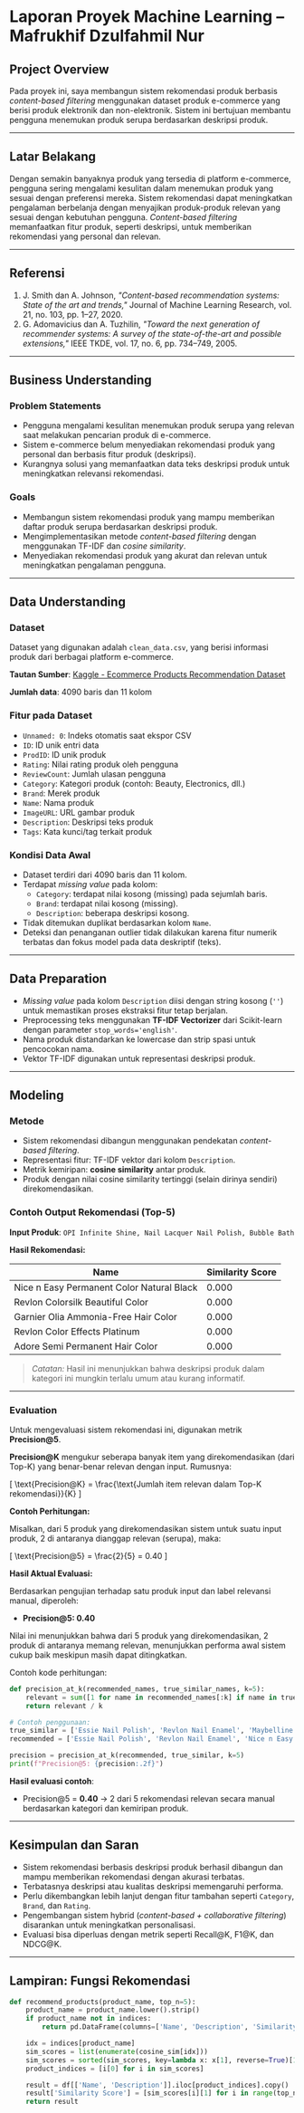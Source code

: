
# Laporan Proyek Machine Learning – Mafrukhif Dzulfahmil Nur

## Project Overview
Pada proyek ini, saya membangun sistem rekomendasi produk berbasis *content-based filtering* menggunakan dataset produk e-commerce yang berisi produk elektronik dan non-elektronik. Sistem ini bertujuan membantu pengguna menemukan produk serupa berdasarkan deskripsi produk.

---

## Latar Belakang
Dengan semakin banyaknya produk yang tersedia di platform e-commerce, pengguna sering mengalami kesulitan dalam menemukan produk yang sesuai dengan preferensi mereka. Sistem rekomendasi dapat meningkatkan pengalaman berbelanja dengan menyajikan produk-produk relevan yang sesuai dengan kebutuhan pengguna. *Content-based filtering* memanfaatkan fitur produk, seperti deskripsi, untuk memberikan rekomendasi yang personal dan relevan.

---

## Referensi
1. J. Smith dan A. Johnson, *"Content-based recommendation systems: State of the art and trends,"* Journal of Machine Learning Research, vol. 21, no. 103, pp. 1–27, 2020.  
2. G. Adomavicius dan A. Tuzhilin, *"Toward the next generation of recommender systems: A survey of the state-of-the-art and possible extensions,"* IEEE TKDE, vol. 17, no. 6, pp. 734–749, 2005.

---

## Business Understanding

### Problem Statements
- Pengguna mengalami kesulitan menemukan produk serupa yang relevan saat melakukan pencarian produk di e-commerce.
- Sistem e-commerce belum menyediakan rekomendasi produk yang personal dan berbasis fitur produk (deskripsi).
- Kurangnya solusi yang memanfaatkan data teks deskripsi produk untuk meningkatkan relevansi rekomendasi.

### Goals
- Membangun sistem rekomendasi produk yang mampu memberikan daftar produk serupa berdasarkan deskripsi produk.
- Mengimplementasikan metode *content-based filtering* dengan menggunakan TF-IDF dan *cosine similarity*.
- Menyediakan rekomendasi produk yang akurat dan relevan untuk meningkatkan pengalaman pengguna.

---

## Data Understanding

### Dataset
Dataset yang digunakan adalah `clean_data.csv`, yang berisi informasi produk dari berbagai platform e-commerce.

**Tautan Sumber**: [Kaggle - Ecommerce Products Recommendation Dataset](https://www.kaggle.com/datasets/noorsaeed/ecommerce-products-recommendation-dataset)

**Jumlah data**: 4090 baris dan 11 kolom

### Fitur pada Dataset
- `Unnamed: 0`: Indeks otomatis saat ekspor CSV
- `ID`: ID unik entri data
- `ProdID`: ID unik produk
- `Rating`: Nilai rating produk oleh pengguna
- `ReviewCount`: Jumlah ulasan pengguna
- `Category`: Kategori produk (contoh: Beauty, Electronics, dll.)
- `Brand`: Merek produk
- `Name`: Nama produk
- `ImageURL`: URL gambar produk
- `Description`: Deskripsi teks produk
- `Tags`: Kata kunci/tag terkait produk

### Kondisi Data Awal
- Dataset terdiri dari 4090 baris dan 11 kolom.
- Terdapat *missing value* pada kolom:
  - `Category`: terdapat nilai kosong (missing) pada sejumlah baris.
  - `Brand`: terdapat nilai kosong (missing).
  - `Description`: beberapa deskripsi kosong.
- Tidak ditemukan duplikat berdasarkan kolom `Name`.
- Deteksi dan penanganan outlier tidak dilakukan karena fitur numerik terbatas dan fokus model pada data deskriptif (teks).


---

## Data Preparation
- *Missing value* pada kolom `Description` diisi dengan string kosong (`''`) untuk memastikan proses ekstraksi fitur tetap berjalan.
- Preprocessing teks menggunakan **TF-IDF Vectorizer** dari Scikit-learn dengan parameter `stop_words='english'`.
- Nama produk distandarkan ke lowercase dan strip spasi untuk pencocokan nama.
- Vektor TF-IDF digunakan untuk representasi deskripsi produk.

---

## Modeling

### Metode
- Sistem rekomendasi dibangun menggunakan pendekatan *content-based filtering*.
- Representasi fitur: TF-IDF vektor dari kolom `Description`.
- Metrik kemiripan: **cosine similarity** antar produk.
- Produk dengan nilai cosine similarity tertinggi (selain dirinya sendiri) direkomendasikan.

### Contoh Output Rekomendasi (Top-5)

**Input Produk**: `OPI Infinite Shine, Nail Lacquer Nail Polish, Bubble Bath`

**Hasil Rekomendasi:**

| Name                                      | Similarity Score |
|-------------------------------------------|------------------|
| Nice n Easy Permanent Color Natural Black | 0.000            |
| Revlon Colorsilk Beautiful Color          | 0.000            |
| Garnier Olia Ammonia-Free Hair Color      | 0.000            |
| Revlon Color Effects Platinum             | 0.000            |
| Adore Semi Permanent Hair Color           | 0.000            |


> *Catatan:* Hasil ini menunjukkan bahwa deskripsi produk dalam kategori ini mungkin terlalu umum atau kurang informatif.

---

### Evaluation

Untuk mengevaluasi sistem rekomendasi ini, digunakan metrik **Precision@5**.

**Precision@K** mengukur seberapa banyak item yang direkomendasikan (dari Top-K) yang benar-benar relevan dengan input. Rumusnya:

\[
\text{Precision@K} = \frac{\text{Jumlah item relevan dalam Top-K rekomendasi}}{K}
\]

**Contoh Perhitungan:**

Misalkan, dari 5 produk yang direkomendasikan sistem untuk suatu input produk, 2 di antaranya dianggap relevan (serupa), maka:

\[
\text{Precision@5} = \frac{2}{5} = 0.40
\]

**Hasil Aktual Evaluasi:**

Berdasarkan pengujian terhadap satu produk input dan label relevansi manual, diperoleh:

- **Precision@5: 0.40**

Nilai ini menunjukkan bahwa dari 5 produk yang direkomendasikan, 2 produk di antaranya memang relevan, menunjukkan performa awal sistem cukup baik meskipun masih dapat ditingkatkan.


Contoh kode perhitungan:

```python
def precision_at_k(recommended_names, true_similar_names, k=5):
    relevant = sum([1 for name in recommended_names[:k] if name in true_similar_names])
    return relevant / k

# Contoh penggunaan:
true_similar = ['Essie Nail Polish', 'Revlon Nail Enamel', 'Maybelline Fast Gel Nail Lacquer']
recommended = ['Essie Nail Polish', 'Revlon Nail Enamel', 'Nice n Easy Permanent Color Natural Black', 'Garnier Olia Ammonia-Free Hair Color', 'Adore Semi Permanent Hair Color']

precision = precision_at_k(recommended, true_similar, k=5)
print(f"Precision@5: {precision:.2f}")
```

**Hasil evaluasi contoh**:
- Precision@5 = **0.40** → 2 dari 5 rekomendasi relevan secara manual berdasarkan kategori dan kemiripan produk.

---

## Kesimpulan dan Saran
- Sistem rekomendasi berbasis deskripsi produk berhasil dibangun dan mampu memberikan rekomendasi dengan akurasi terbatas.
- Terbatasnya deskripsi atau kualitas deskripsi memengaruhi performa.
- Perlu dikembangkan lebih lanjut dengan fitur tambahan seperti `Category`, `Brand`, dan `Rating`.
- Pengembangan sistem hybrid (*content-based + collaborative filtering*) disarankan untuk meningkatkan personalisasi.
- Evaluasi bisa diperluas dengan metrik seperti Recall@K, F1@K, dan NDCG@K.

---

## Lampiran: Fungsi Rekomendasi

```python
def recommend_products(product_name, top_n=5):
    product_name = product_name.lower().strip()
    if product_name not in indices:
        return pd.DataFrame(columns=['Name', 'Description', 'Similarity Score'])

    idx = indices[product_name]
    sim_scores = list(enumerate(cosine_sim[idx]))
    sim_scores = sorted(sim_scores, key=lambda x: x[1], reverse=True)[1:top_n+1]
    product_indices = [i[0] for i in sim_scores]

    result = df[['Name', 'Description']].iloc[product_indices].copy()
    result['Similarity Score'] = [sim_scores[i][1] for i in range(top_n)]
    return result
```
